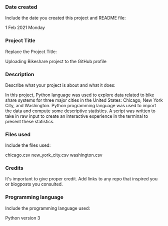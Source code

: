 
### Date created
Include the date you created this project and README file:

1 Feb 2021 Monday

### Project Title
Replace the Project Title:

Uploading Bikeshare project to the GitHub profile

### Description
Describe what your project is about and what it does:

In this project, Python language was used to explore data related to bike share systems for three major cities in the United States: Chicago, New York City, and Washington. Python programming language was used to import the data and compute some descriptive statistics. A script was written to take in raw input to create an interactive experience in the terminal to present these statistics.

### Files used
Include the files used:

chicago.csv
new_york_city.csv
washington.csv

### Credits
It's important to give proper credit. Add links to any repo that inspired you or blogposts you consulted.


### Programming language
Include the programming language used:

Python version 3
